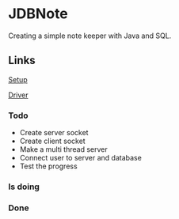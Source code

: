 # JDBNote
Creating a simple note keeper with Java and SQL.

## Links
[Setup](https://www.infoworld.com/article/3388036/what-is-jdbc-introduction-to-java-database-connectivity.html)

[Driver](https://www.progress.com/blogs/jdbc-tutorial-extracting-database-metadata-via-jdbc-driver)


### Todo
<ul>
  <li>Create server socket</li>
  <li>Create client socket</li>
  <li>Make a multi thread server</li>
  <li>Connect user to server and database</li>
  <li>Test the progress</li>
</ul>

### Is doing
<ul>
</ul>

### Done
<ul>
</ul>
